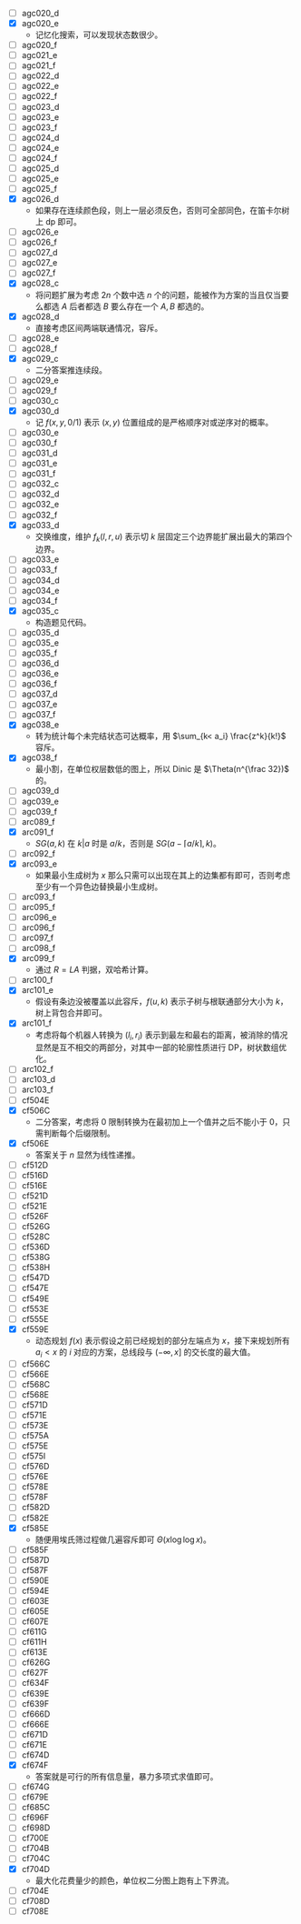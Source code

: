 - [ ] agc020_d
- [x] agc020_e
  - 记忆化搜索，可以发现状态数很少。
- [ ] agc020_f
- [ ] agc021_e
- [ ] agc021_f
- [ ] agc022_d
- [ ] agc022_e
- [ ] agc022_f
- [ ] agc023_d
- [ ] agc023_e
- [ ] agc023_f
- [ ] agc024_d
- [ ] agc024_e
- [ ] agc024_f
- [ ] agc025_d
- [ ] agc025_e
- [ ] agc025_f
- [x] agc026_d
  - 如果存在连续颜色段，则上一层必须反色，否则可全部同色，在笛卡尔树上 dp 即可。
- [ ] agc026_e
- [ ] agc026_f
- [ ] agc027_d
- [ ] agc027_e
- [ ] agc027_f
- [x] agc028_c
  - 将问题扩展为考虑 $2n$ 个数中选 $n$ 个的问题，能被作为方案的当且仅当要么都选 $A$ 后者都选 $B$ 要么存在一个 $A,B$ 都选的。
- [x] agc028_d
  - 直接考虑区间两端联通情况，容斥。
- [ ] agc028_e
- [ ] agc028_f
- [x] agc029_c
  - 二分答案推连续段。
- [ ] agc029_e
- [ ] agc029_f
- [ ] agc030_c
- [x] agc030_d
  - 记 $f(x, y, 0/1)$ 表示 $(x, y)$ 位置组成的是严格顺序对或逆序对的概率。
- [ ] agc030_e
- [ ] agc030_f
- [ ] agc031_d
- [ ] agc031_e
- [ ] agc031_f
- [ ] agc032_c
- [ ] agc032_d
- [ ] agc032_e
- [ ] agc032_f
- [x] agc033_d
  - 交换维度，维护 $f_k(l,r,u)$ 表示切 $k$ 层固定三个边界能扩展出最大的第四个边界。
- [ ] agc033_e
- [ ] agc033_f
- [ ] agc034_d
- [ ] agc034_e
- [ ] agc034_f
- [x] agc035_c
  - 构造题见代码。
- [ ] agc035_d
- [ ] agc035_e
- [ ] agc035_f
- [ ] agc036_d
- [ ] agc036_e
- [ ] agc036_f
- [ ] agc037_d
- [ ] agc037_e
- [ ] agc037_f
- [x] agc038_e
  - 转为统计每个未完结状态可达概率，用 $\sum_{k< a_i} \frac{z^k}{k!}$ 容斥。
- [x] agc038_f
  - 最小割，在单位权层数低的图上，所以 Dinic 是 $\Theta(n^{\frac 32})$ 的。
- [ ] agc039_d
- [ ] agc039_e
- [ ] agc039_f
- [ ] arc089_f
- [x] arc091_f
  - $SG(a,k)$ 在 $k|a$ 时是 $a/k$，否则是 $SG(a- \lceil a/k\rceil, k)$。
- [ ] arc092_f
- [x] arc093_e
  - 如果最小生成树为 $x$ 那么只需可以出现在其上的边集都有即可，否则考虑至少有一个异色边替换最小生成树。
- [ ] arc093_f
- [ ] arc095_f
- [ ] arc096_e
- [ ] arc096_f
- [ ] arc097_f
- [ ] arc098_f
- [x] arc099_f
  - 通过 $R = LA$ 判据，双哈希计算。
- [ ] arc100_f
- [x] arc101_e
  - 假设有条边没被覆盖以此容斥，$f(u,k)$ 表示子树与根联通部分大小为 $k$，树上背包合并即可。
- [x] arc101_f
  - 考虑将每个机器人转换为 $(l_i, r_i)$ 表示到最左和最右的距离，被消除的情况显然是互不相交的两部分，对其中一部的轮廓性质进行 DP，树状数组优化。
- [ ] arc102_f
- [ ] arc103_d
- [ ] arc103_f
- [ ] cf504E
- [x] cf506C
  - 二分答案，考虑将 $0$ 限制转换为在最初加上一个值并之后不能小于 $0$，只需判断每个后缀限制。
- [x] cf506E
  - 答案关于 $n$ 显然为线性递推。
- [ ] cf512D
- [ ] cf516D
- [ ] cf516E
- [ ] cf521D
- [ ] cf521E
- [ ] cf526F
- [ ] cf526G
- [ ] cf528C
- [ ] cf536D
- [ ] cf538G
- [ ] cf538H
- [ ] cf547D
- [ ] cf547E
- [ ] cf549E
- [ ] cf553E
- [ ] cf555E
- [x] cf559E
  - 动态规划 $f(x)$ 表示假设之前已经规划的部分左端点为 $x$，接下来规划所有 $a_i < x$ 的 $i$ 对应的方案，总线段与 $(-\infty, x]$ 的交长度的最大值。
- [ ] cf566C
- [ ] cf566E
- [ ] cf568C
- [ ] cf568E
- [ ] cf571D
- [ ] cf571E
- [ ] cf573E
- [ ] cf575A
- [ ] cf575E
- [ ] cf575I
- [ ] cf576D
- [ ] cf576E
- [ ] cf578E
- [ ] cf578F
- [ ] cf582D
- [ ] cf582E
- [x] cf585E
  - 随便用埃氏筛过程做几遍容斥即可 $\Theta(x\log\log x)$。
- [ ] cf585F
- [ ] cf587D
- [ ] cf587F
- [ ] cf590E
- [ ] cf594E
- [ ] cf603E
- [ ] cf605E
- [ ] cf607E
- [ ] cf611G
- [ ] cf611H
- [ ] cf613E
- [ ] cf626G
- [ ] cf627F
- [ ] cf634F
- [ ] cf639E
- [ ] cf639F
- [ ] cf666D
- [ ] cf666E
- [ ] cf671D
- [ ] cf671E
- [ ] cf674D
- [x] cf674F
  - 答案就是可行的所有信息量，暴力多项式求值即可。
- [ ] cf674G
- [ ] cf679E
- [ ] cf685C
- [ ] cf696F
- [ ] cf698D
- [ ] cf700E
- [ ] cf704B
- [ ] cf704C
- [x] cf704D
  - 最大化花费量少的颜色，单位权二分图上跑有上下界流。
- [ ] cf704E
- [ ] cf708D
- [ ] cf708E
